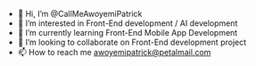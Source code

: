- 👋 Hi, I’m @CallMeAwoyemiPatrick
- 👀 I’m interested in Front-End development / AI development
- 🌱 I’m currently learning Front-End Mobile App Development
- 💞️ I’m looking to collaborate on Front-End development project
- 📫 How to reach me awoyemipatrick@petalmail.com

<!---
CallMeAwoyemiPatrick/CallMeAwoyemiPatrick is a ✨ special ✨ repository because its `README.md` (this file) appears on your GitHub profile.
You can click the Preview link to take a look at your changes.
--->
